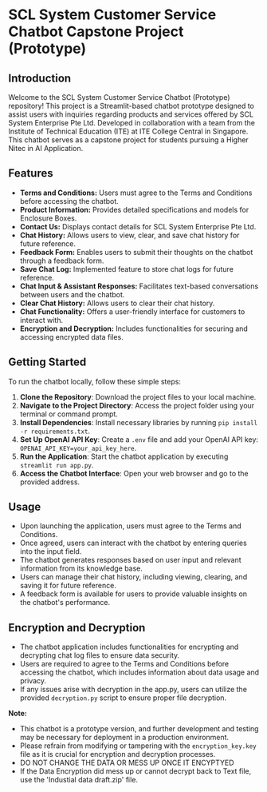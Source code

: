 # SCL System Customer Service Chatbot Capstone Project (Prototype)

## Introduction
Welcome to the SCL System Customer Service Chatbot (Prototype) repository! This project is a Streamlit-based chatbot prototype designed to assist users with inquiries regarding products and services offered by SCL System Enterprise Pte Ltd. Developed in collaboration with a team from the Institute of Technical Education (ITE) at ITE College Central in Singapore. This chatbot serves as a capstone project for students pursuing a Higher Nitec in AI Application.

## Features
- **Terms and Conditions:** Users must agree to the Terms and Conditions before accessing the chatbot.
- **Product Information:** Provides detailed specifications and models for Enclosure Boxes.
- **Contact Us:** Displays contact details for SCL System Enterprise Pte Ltd.
- **Chat History:** Allows users to view, clear, and save chat history for future reference.
- **Feedback Form:** Enables users to submit their thoughts on the chatbot through a feedback form.
- **Save Chat Log:** Implemented feature to store chat logs for future reference.
- **Chat Input & Assistant Responses:** Facilitates text-based conversations between users and the chatbot.
- **Clear Chat History:** Allows users to clear their chat history.
- **Chat Functionality:** Offers a user-friendly interface for customers to interact with.
- **Encryption and Decryption:** Includes functionalities for securing and accessing encrypted data files.

## Getting Started
To run the chatbot locally, follow these simple steps:

1. **Clone the Repository**: Download the project files to your local machine.
2. **Navigate to the Project Directory**: Access the project folder using your terminal or command prompt.
3. **Install Dependencies**: Install necessary libraries by running `pip install -r requirements.txt`.
4. **Set Up OpenAI API Key**: Create a `.env` file and add your OpenAI API key: `OPENAI_API_KEY=your_api_key_here`.
5. **Run the Application**: Start the chatbot application by executing `streamlit run app.py`.
6. **Access the Chatbot Interface**: Open your web browser and go to the provided address.

## Usage
- Upon launching the application, users must agree to the Terms and Conditions.
- Once agreed, users can interact with the chatbot by entering queries into the input field.
- The chatbot generates responses based on user input and relevant information from its knowledge base.
- Users can manage their chat history, including viewing, clearing, and saving it for future reference.
- A feedback form is available for users to provide valuable insights on the chatbot's performance.

## Encryption and Decryption
- The chatbot application includes functionalities for encrypting and decrypting chat log files to ensure data security.
- Users are required to agree to the Terms and Conditions before accessing the chatbot, which includes information about data usage and privacy.
- If any issues arise with decryption in the app.py, users can utilize the provided `decryption.py` script to ensure proper file decryption.

**Note:** 
- This chatbot is a prototype version, and further development and testing may be necessary for deployment in a production environment.
- Please refrain from modifying or tampering with the `encryption_key.key` file as it is crucial for encryption and decryption processes.
- DO NOT CHANGE THE DATA OR MESS UP ONCE IT ENCYPTYED
- If the Data Encryption did mess up or cannot decrypt back to Text file, use the 'Industial data draft.zip' file.